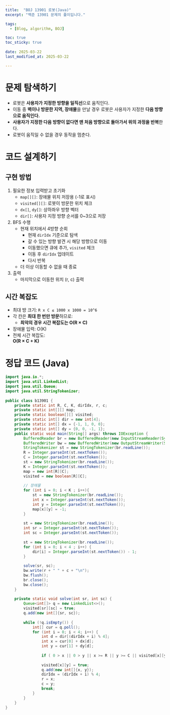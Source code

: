 ```yaml
---
title:  "BOJ 13901 로봇(Java)"
excerpt: "백준 13901 문제의 풀이입니다."

tags:
  - [Blog, algorithm, BOJ]

toc: true
toc_sticky: true
 
date: 2025-03-22
last_modified_at: 2025-03-22

---
```


# 문제 탐색하기

- 로봇은 **사용자가 지정한 방향을 일직선**으로 움직인다.
- 이동 중 **벽이나 방문한 지역, 장애물**을 만날 경우 로봇은 사용자가 지정한 **다음 방향으로 움직인다.**
- **사용자가 지정한 다음 방향이 없다면 맨 처음 방향으로 돌아가서 위의 과정을 반복**한다.
- 로봇이 움직일 수 없을 경우 동작을 멈춘다.

# 코드 설계하기

## 구현 방법

1. 필요한 정보 입력받고 초기화
   - `map[][]`: 장애물 위치 저장용 (-1로 표시)
   - `visited[][]`: 로봇이 방문한 위치 체크
   - `dx[]`, `dy[]`: 상하좌우 방향 벡터
   - `dir[]`: 사용자 지정 방향 순서를 0~3으로 저장
2. BFS 수행
   - 현재 위치에서 4방향 순회
     - 현재 `dirIdx` 기준으로 탐색
     - 갈 수 있는 방향 발견 시 해당 방향으로 이동
     - 이동했으면 큐에 추가, `visited` 체크
     - 이동 후 `dirIdx` 업데이트
     - 다시 반복
   - 더 이상 이동할 수 없을 때 종료
3. 출력
   - 마지막으로 이동한 위치 (r, c) 출력


## 시간 복잡도

- 최대 방 크기: `R x C ≤ 1000 x 1000 = 10^6`
- 각 칸은 **최대 한 번만 방문**하므로:
    - **최악의 경우 시간 복잡도는 O(R × C)**
- 장애물 입력: O(K)
- 전체 시간 복잡도:  
    **O(R × C + K)**

# 정답 코드 (Java)

```java
import java.io.*;  
import java.util.LinkedList;  
import java.util.Queue;  
import java.util.StringTokenizer;  
  
public class b13901 {  
    private static int R, C, K, dirIdx, r, c;  
    private static int[][] map;  
    private static boolean[][] visited;  
    private static int[] dir = new int[4];  
    private static int[] dx = {-1, 1, 0, 0};  
    private static int[] dy = {0, 0, -1, 1};  
    public static void main(String[] args) throws IOException {  
        BufferedReader br = new BufferedReader(new InputStreamReader(System.in));  
        BufferedWriter bw = new BufferedWriter(new OutputStreamWriter(System.out));  
        StringTokenizer st = new StringTokenizer(br.readLine());  
        R = Integer.parseInt(st.nextToken());  
        C = Integer.parseInt(st.nextToken());  
        st = new StringTokenizer(br.readLine());  
        K = Integer.parseInt(st.nextToken());  
        map = new int[R][C];  
        visited = new boolean[R][C];  
  
        // 장애물  
        for (int i = 0; i < K ; i++){  
            st = new StringTokenizer(br.readLine());  
            int x = Integer.parseInt(st.nextToken());  
            int y = Integer.parseInt(st.nextToken());  
            map[x][y] = -1;  
        }  
  
        st = new StringTokenizer(br.readLine());  
        int sr = Integer.parseInt(st.nextToken());  
        int sc = Integer.parseInt(st.nextToken());  
  
        st = new StringTokenizer(br.readLine());  
        for (int i = 0; i < 4 ; i++) {  
            dir[i] = Integer.parseInt(st.nextToken()) - 1;  
        }  
  
        solve(sr, sc);  
        bw.write(r + " " + c + "\n");  
        bw.flush();  
        br.close();  
        bw.close();  
    }  
  
    private static void solve(int sr, int sc) {  
        Queue<int[]> q = new LinkedList<>();  
        visited[sr][sc] = true;  
        q.add(new int[]{sr, sc});  
  
        while (!q.isEmpty()) {  
            int[] cur = q.poll();  
            for (int i = 0; i < 4; i++) {  
                int d = dir[(dirIdx + i) % 4];  
                int x = cur[0] + dx[d];  
                int y = cur[1] + dy[d];  
  
                if ( 0 > x || 0 > y || x >= R || y >= C || visited[x][y] || map[x][y] == -1) continue;  
  
                visited[x][y] = true;  
                q.add(new int[]{x, y});  
                dirIdx = (dirIdx + i) % 4;  
                r = x;  
                c = y;  
                break;  
            }  
        }  
    }  
}
```

